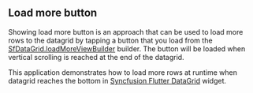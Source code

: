 ## Load more button

Showing load more button is an approach that can be used to load more rows to the datagrid by tapping a button that you load from the [SfDataGrid.loadMoreViewBuilder](https://pub.dev/documentation/syncfusion_flutter_datagrid/latest/datagrid/SfDataGrid/loadMoreViewBuilder.html) builder. The button will be loaded when vertical scrolling is reached at the end of the datagrid.

This application demonstrates how to load more rows at runtime when datagrid reaches the bottom in [Syncfusion Flutter DataGrid](https://pub.dev/packages/syncfusion_flutter_datagrid) widget.
